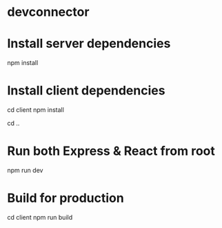 # devconnector

# Install server dependencies
npm install

# Install client dependencies
cd client
npm install

cd ..

# Run both Express & React from root
npm run dev

# Build for production
cd client
npm run build
